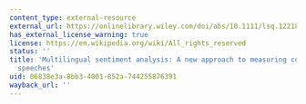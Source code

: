 ```yaml
---
content_type: external-resource
external_url: https://onlinelibrary.wiley.com/doi/abs/10.1111/lsq.12218
has_external_license_warning: true
license: https://en.wikipedia.org/wiki/All_rights_reserved
status: ''
title: 'Multilingual sentiment analysis: A new approach to measuring conflict in legislative
  speeches'
uid: 06838e3a-8bb3-4001-852a-744255876391
wayback_url: ''
---
```

